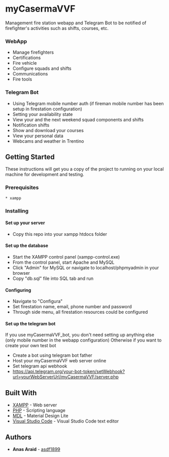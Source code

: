 # myCasermaVVF

Management fire station webapp and Telegram Bot to be notified of firefighter's activities such as shifts, courses, etc.

### WebApp
* Manage firefighters
* Certifications 
* Fire vehicle
* Configure squads and shifts
* Communications
* Fire tools

### Telegram Bot
* Using Telegram mobile number auth (if fireman mobile number has been setup in firestation configuration)
* Setting your availability state
* View your and the next weekend squad components and shifts
* Notification shifts
* Show and download your courses
* View your personal data
* Webcams and weather in Trentino

## Getting Started

These instructions will get you a copy of the project to running on your local machine for development and testing.

### Prerequisites
```
* xampp
```

### Installing

#### Set up your server

* Copy this repo into your xampp htdocs folder

#### Set up the database
* Start the XAMPP control panel (xampp-control.exe)
* From the control panel, start Apache and MySQL
* Click "Admin" for MySQL or navigate to localhost/phpmyadmin in your browser
* Copy "db.sql" file into SQL tab and run

#### Configuring
* Navigate to "Configura"
* Set firestation name, email, phone number and password
* Through side menu, all firestation resources could be configured 

#### Set up the telegram bot
If you use myCasermaVVF_bot, you don't need setting up anything else (only mobile number in the webapp configuration)
Otherwise if you want to create your own test bot
* Create a bot using telegram bot father
* Host your myCasermaVVF web server online
* Set telegram api webhook
* https://api.telegram.org/your-bot-token/setWebhook?url=yourWebServerUrl/myCasermaVVF/server.php


## Built With

* [XAMPP](https://www.apachefriends.org/it/index.html) - Web server
* [PHP](http://php.net/manual/it/intro-whatis.php) - Scripting language
* [MDL](https://getmdl.io/) - Material Design Lite
* [Visual Studio Code](https://code.visualstudio.com/) - Visual Studio Code text editor

## Authors

* **Anas Araid** - [asdf1899](https://github.com/asdf1899)